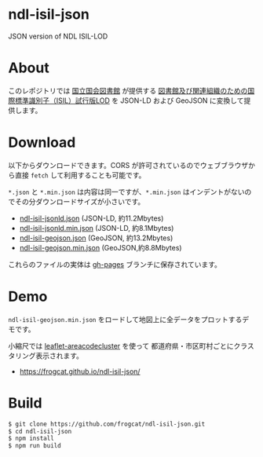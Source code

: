 # ndl-isil-json

JSON version of NDL ISIL-LOD

# About

このレポジトリでは [国立国会図書館](https://www.ndl.go.jp/) が提供する
[図書館及び関連組織のための国際標準識別子（ISIL）試行版LOD](https://www.ndl.go.jp/jp/dlib/standards/opendataset/#ISIL_trial) を
JSON-LD および GeoJSON に変換して提供します。

# Download

以下からダウンロードできます。CORS が許可されているのでウェブブラウザから直接 `fetch` して利用することも可能です。

`*.json` と `*.min.json` は内容は同一ですが、`*.min.json` はインデントがないのでその分ダウンロードサイズが小さいです。

- [ndl-isil-jsonld.json](https://frogcat.github.io/ndl-isil-json/ndl-isil-jsonld.json) (JSON-LD, 約11.2Mbytes)
- [ndl-isil-jsonld.min.json](https://frogcat.github.io/ndl-isil-json/ndl-isil-jsonld.min.json) (JSON-LD, 約8.1Mbytes)
- [ndl-isil-geojson.json](https://frogcat.github.io/ndl-isil-json/ndl-isil-geojson.json) (GeoJSON, 約13.2Mbytes)
- [ndl-isil-geojson.min.json](https://frogcat.github.io/ndl-isil-json/ndl-isil-geojson.min.json) (GeoJSON,約8.8Mbytes)

これらのファイルの実体は [gh-pages](https://github.com/frogcat/ndl-isil-json/tree/gh-pages) ブランチに保存されています。

# Demo

`ndl-isil-geojson.min.json` をロードして地図上に全データをプロットするデモです。

小縮尺では [leaflet-areacodecluster](https://github.com/frogcat/leaflet-areacodecluster) を使って
都道府県・市区町村ごとにクラスタリング表示されます。

- <https://frogcat.github.io/ndl-isil-json/>

# Build

```bash
$ git clone https://github.com/frogcat/ndl-isil-json.git
$ cd ndl-isil-json
$ npm install
$ npm run build
```
